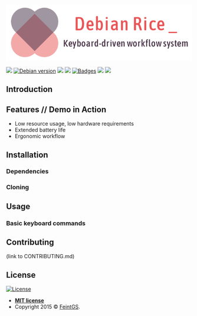 ![Project logo](rice_logo.png)

![](https://img.shields.io/badge/latest%20ver-v1.0.0--beta-brightgreen.svg)
[![Debian version](https://img.shields.io/badge/Debian%20Stable-v9.8-brightgreen.svg)](https://www.debian.org/releases/stable/)
![](https://img.shields.io/github/commit-activity/w/FeintGS/debian-rice.svg)
![](https://img.shields.io/github/issues-raw/FeintGS/debian-rice.svg)
[![Badges](http://img.shields.io/:badges-7/7-ff6799.svg)](https://github.com/badges/badgerbadgerbadger)
![](https://img.shields.io/github/followers/feintgs.svg?style=social)
![](https://img.shields.io/twitter/follow/feintgs.svg?style=social)

## Introduction

## Features // Demo in Action
* Low resource usage, low hardware requirements
* Extended battery life
* Ergonomic workflow

## Installation

### Dependencies

### Cloning

## Usage

### Basic keyboard commands

## Contributing
(link to CONTRIBUTING.md)

## License

[![License](http://img.shields.io/:license-mit-blue.svg?style=flat-square)](http://badges.mit-license.org)

- **[MIT license](http://opensource.org/licenses/mit-license.php)**
- Copyright 2015 © <a href="https://github.com/feintgs" target="_blank">FeintGS</a>.
